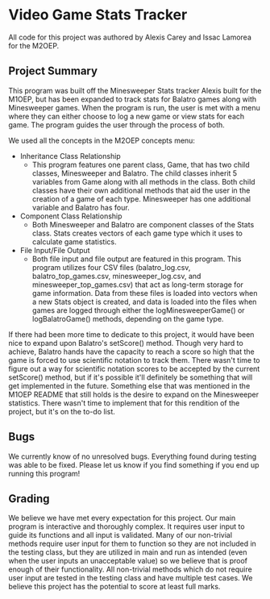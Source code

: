 # Video Game Stats Tracker
All code for this project was authored by Alexis Carey and Issac Lamorea for the M2OEP.

## Project Summary
This program was built off the Minesweeper Stats tracker Alexis built for the M1OEP, but has been expanded to track stats for Balatro games along with Minesweeper games. When the program is run, the user is met with a menu where they can either choose to log a new game or view stats for each game. The program guides the user through the process of both.

We used all the concepts in the M2OEP concepts menu:
* Inheritance Class Relationship
  * This program features one parent class, Game, that has two child classes, Minesweeper and Balatro. The child classes inherit 5 variables from Game along with all methods in the class. Both child classes have their own additional methods that aid the user in the creation of a game of each type. Minesweeper has one additional variable and Balatro has four.
* Component Class Relationship
  * Both Minesweeper and Balatro are component classes of the Stats class. Stats creates vectors of each game type which it uses to calculate game statistics.
* File Input/File Output
  * Both file input and file output are featured in this program. This program utilizes four CSV files (balatro_log.csv, balatro_top_games.csv, minesweeper_log.csv, and minesweeper_top_games.csv) that act as long-term storage for game information. Data from these files is loaded into vectors when a new Stats object is created, and data is loaded into the files when games are logged through either the logMinesweeperGame() or logBalatroGame() methods, depending on the game type. 

If there had been more time to dedicate to this project, it would have been nice to expand upon Balatro's setScore() method. Though very hard to achieve, Balatro hands have the capacity to reach a score so high that the game is forced to use scientific notation to track them. There wasn't time to figure out a way for scientific notation scores to be accepted by the current setScore() method, but if it's possible it'll definitely be something that will get implemented in the future. Something else that was mentioned in the M1OEP README that still holds is the desire to expand on the Minesweeper statistics. There wasn't time to implement that for this rendition of the project, but it's on the to-do list.

## Bugs
We currently know of no unresolved bugs. Everything found during testing was able to be fixed. Please let us know if you find something if you end up running this program!

## Grading
We believe we have met every expectation for this project. Our main program is interactive and thoroughly complex. It requires user input to guide its functions and all input is validated. Many of our non-trivial methods require user input for them to function so they are not included in the testing class, but they are utilized in main and run as intended (even when the user inputs an unacceptable value) so we believe that is proof enough of their functionality. All non-trivial methods which do not require user input are tested in the testing class and have multiple test cases. We believe this project has the potential to score at least full marks.